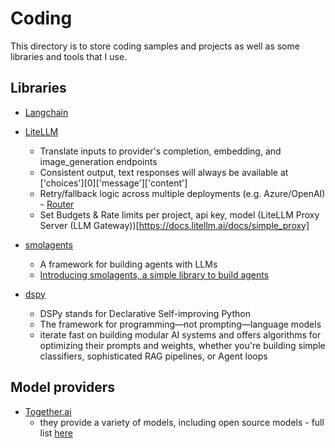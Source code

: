 # Coding

This directory is to store coding samples and projects as well as some libraries and tools that I use.

## Libraries

- [Langchain](https://python.langchain.com/docs/get_started/introduction)

- [LiteLLM](https://github.com/BerriAI/litellm)
    * Translate inputs to provider's completion, embedding, and image_generation endpoints
    * Consistent output, text responses will always be available at ['choices'][0]['message']['content']
    * Retry/fallback logic across multiple deployments (e.g. Azure/OpenAI) - [Router](https://docs.litellm.ai/docs/routing)
    * Set Budgets & Rate limits per project, api key, model (LiteLLM Proxy Server (LLM Gateway))[https://docs.litellm.ai/docs/simple_proxy]

- [smolagents](https://github.com/huggingface/smolagents)
    * A framework for building agents with LLMs
    * [Introducing smolagents, a simple library to build agents](https://huggingface.co/blog/smolagents#%F0%9F%A4%94-what-are-agents)

- [dspy](https://github.com/stanfordnlp/dspy)
    * DSPy stands for Declarative Self-improving Python
    * The framework for programming—not prompting—language models
    * iterate fast on building modular AI systems and offers algorithms for optimizing their prompts and weights, whether you're building simple classifiers, sophisticated RAG pipelines, or Agent loops
    

## Model providers

- [Together.ai](https://docs.together.ai/docs/introduction)
    - they provide a variety of models, including open source models - full list [here](https://api.together.xyz/models?filter=serverless)